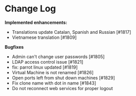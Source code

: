 # Change Log

**Implemented enhancements:**

- Translations update Catalan, Spanish and Russian [\#1817]
- Vietnamese translation [\#1809]

**Bugfixes**

- Admin can't change user passwords [\#1805]
- LDAP access control issue [\#1821]
- fix: parrot linux updated [\#1819]
- Virtual Machine is not renamed [\#1826]
- Open ports left from shut down machines [\#1829]
- Fix clone name with dot in name [\#1843]
- Do not reconnect web services for proper logout
